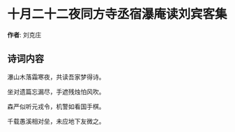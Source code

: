 # 十月二十二夜同方寺丞宿瀑庵读刘宾客集

**作者**: 刘克庄

## 诗词内容

瀑山木落霜寒夜，共读吾家梦得诗。

坐对遗篇忘漏尽，手遮残烛怕风吹。

森严似听元戎令，机警如看国手棋。

千载愚溪相对垒，未应地下友微之。

